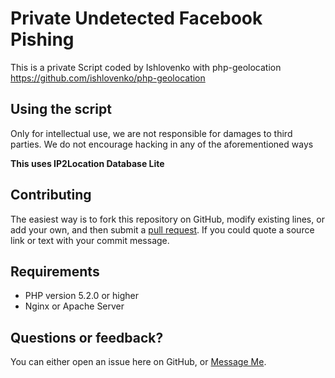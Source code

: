 # Private Undetected Facebook Pishing

This is a private Script coded by Ishlovenko with php-geolocation
https://github.com/ishlovenko/php-geolocation

## Using the script

Only for intellectual use, we are not responsible for damages to third parties.
We do not encourage hacking in any of the aforementioned ways

**This uses IP2Location Database Lite**


## Contributing

The easiest way is to fork this repository on GitHub, modify existing lines, or add your own, and then submit a [pull request](https://help.github.com/en/articles/about-pull-requests). If you could quote a source link or text with your commit message.


## Requirements
 * PHP version 5.2.0 or higher
 * Nginx or Apache Server


## Questions or feedback?

You can either open an issue here on GitHub, or [Message Me](https://m.me/vickom.morozov).